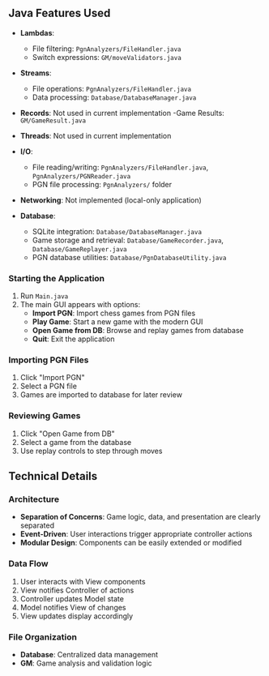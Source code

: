 ## Java Features Used

- **Lambdas**: 
  - File filtering: `PgnAnalyzers/FileHandler.java`
  - Switch expressions: `GM/moveValidators.java`

- **Streams**: 
  - File operations: `PgnAnalyzers/FileHandler.java`
  - Data processing: `Database/DatabaseManager.java`

- **Records**: Not used in current implementation
   -Game Results: `GM/GameResult.java`
- **Threads**:  Not used in current implementation

- **I/O**: 
  - File reading/writing: `PgnAnalyzers/FileHandler.java`, `PgnAnalyzers/PGNReader.java`
  - PGN file processing: `PgnAnalyzers/` folder
    
- **Networking**: Not implemented (local-only application)

- **Database**: 
  - SQLite integration: `Database/DatabaseManager.java`
  - Game storage and retrieval: `Database/GameRecorder.java`, `Database/GameReplayer.java`
  - PGN database utilities: `Database/PgnDatabaseUtility.java`


### Starting the Application
1. Run `Main.java`
2. The main GUI appears with options:
   - **Import PGN**: Import chess games from PGN files
   - **Play Game**: Start a new game with the modern GUI
   - **Open Game from DB**: Browse and replay games from database
   - **Quit**: Exit the application

### Importing PGN Files
1. Click "Import PGN"
2. Select a PGN file
3. Games are imported to database for later review

### Reviewing Games
1. Click "Open Game from DB"
2. Select a game from the database
3. Use replay controls to step through moves

## Technical Details

### Architecture
- **Separation of Concerns**: Game logic, data, and presentation are clearly separated
- **Event-Driven**: User interactions trigger appropriate controller actions
- **Modular Design**: Components can be easily extended or modified

### Data Flow
1. User interacts with View components
2. View notifies Controller of actions
3. Controller updates Model state
4. Model notifies View of changes
5. View updates display accordingly

### File Organization
- **Database**: Centralized data management
- **GM**: Game analysis and validation logic
